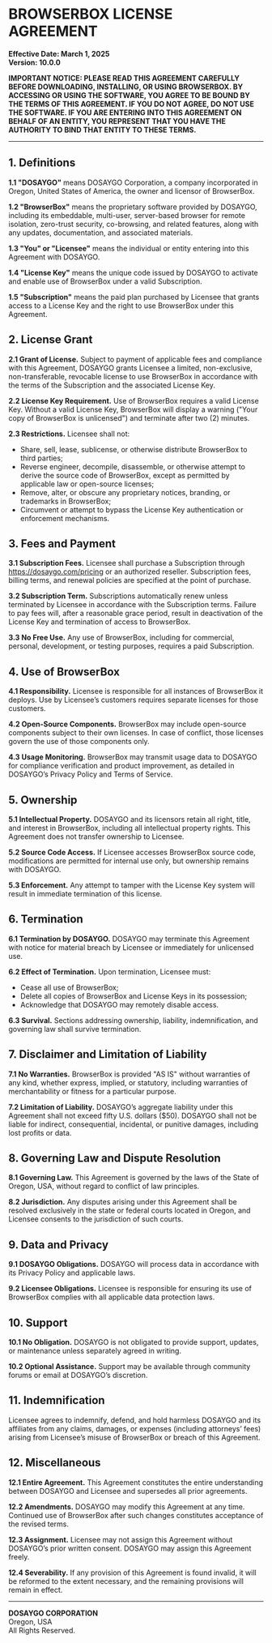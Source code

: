 <h1>BROWSERBOX LICENSE AGREEMENT</h1>

<p><strong>Effective Date: March 1, 2025</strong><br>
<strong>Version: 10.0.0</strong></p>

<p><strong>IMPORTANT NOTICE: PLEASE READ THIS AGREEMENT CAREFULLY BEFORE DOWNLOADING, INSTALLING, OR USING BROWSERBOX. BY ACCESSING OR USING THE SOFTWARE, YOU AGREE TO BE BOUND BY THE TERMS OF THIS AGREEMENT. IF YOU DO NOT AGREE, DO NOT USE THE SOFTWARE. IF YOU ARE ENTERING INTO THIS AGREEMENT ON BEHALF OF AN ENTITY, YOU REPRESENT THAT YOU HAVE THE AUTHORITY TO BIND THAT ENTITY TO THESE TERMS.</strong></p>

<hr>

<h2>1. Definitions</h2>

<p><strong>1.1 "DOSAYGO"</strong> means DOSAYGO Corporation, a company incorporated in Oregon, United States of America, the owner and licensor of BrowserBox.</p>
<p><strong>1.2 "BrowserBox"</strong> means the proprietary software provided by DOSAYGO, including its embeddable, multi-user, server-based browser for remote isolation, zero-trust security, co-browsing, and related features, along with any updates, documentation, and associated materials.</p>
<p><strong>1.3 "You" or "Licensee"</strong> means the individual or entity entering into this Agreement with DOSAYGO.</p>
<p><strong>1.4 "License Key"</strong> means the unique code issued by DOSAYGO to activate and enable use of BrowserBox under a valid Subscription.</p>
<p><strong>1.5 "Subscription"</strong> means the paid plan purchased by Licensee that grants access to a License Key and the right to use BrowserBox under this Agreement.</p>

<h2>2. License Grant</h2>

<p><strong>2.1 Grant of License.</strong> Subject to payment of applicable fees and compliance with this Agreement, DOSAYGO grants Licensee a limited, non-exclusive, non-transferable, revocable license to use BrowserBox in accordance with the terms of the Subscription and the associated License Key.</p>
<p><strong>2.2 License Key Requirement.</strong> Use of BrowserBox requires a valid License Key. Without a valid License Key, BrowserBox will display a warning ("Your copy of BrowserBox is unlicensed") and terminate after two (2) minutes.</p>
<p><strong>2.3 Restrictions.</strong> Licensee shall not:</p>
<ul>
    <li>Share, sell, lease, sublicense, or otherwise distribute BrowserBox to third parties;</li>
    <li>Reverse engineer, decompile, disassemble, or otherwise attempt to derive the source code of BrowserBox, except as permitted by applicable law or open-source licenses;</li>
    <li>Remove, alter, or obscure any proprietary notices, branding, or trademarks in BrowserBox;</li>
    <li>Circumvent or attempt to bypass the License Key authentication or enforcement mechanisms.</li>
</ul>

<h2>3. Fees and Payment</h2>

<p><strong>3.1 Subscription Fees.</strong> Licensee shall purchase a Subscription through <a href="https://dosaygo.com/pricing">https://dosaygo.com/pricing</a> or an authorized reseller. Subscription fees, billing terms, and renewal policies are specified at the point of purchase.</p>
<p><strong>3.2 Subscription Term.</strong> Subscriptions automatically renew unless terminated by Licensee in accordance with the Subscription terms. Failure to pay fees will, after a reasonable grace period, result in deactivation of the License Key and termination of access to BrowserBox.</p>
<p><strong>3.3 No Free Use.</strong> Any use of BrowserBox, including for commercial, personal, development, or testing purposes, requires a paid Subscription.</p>

<h2>4. Use of BrowserBox</h2>

<p><strong>4.1 Responsibility.</strong> Licensee is responsible for all instances of BrowserBox it deploys. Use by Licensee’s customers requires separate licenses for those customers.</p>
<p><strong>4.2 Open-Source Components.</strong> BrowserBox may include open-source components subject to their own licenses. In case of conflict, those licenses govern the use of those components only.</p>
<p><strong>4.3 Usage Monitoring.</strong> BrowserBox may transmit usage data to DOSAYGO for compliance verification and product improvement, as detailed in DOSAYGO’s Privacy Policy and Terms of Service.</p>

<h2>5. Ownership</h2>

<p><strong>5.1 Intellectual Property.</strong> DOSAYGO and its licensors retain all right, title, and interest in BrowserBox, including all intellectual property rights. This Agreement does not transfer ownership to Licensee.</p>
<p><strong>5.2 Source Code Access.</strong> If Licensee accesses BrowserBox source code, modifications are permitted for internal use only, but ownership remains with DOSAYGO.</p>
<p><strong>5.3 Enforcement.</strong> Any attempt to tamper with the License Key system will result in immediate termination of this license.</p>

<h2>6. Termination</h2>

<p><strong>6.1 Termination by DOSAYGO.</strong> DOSAYGO may terminate this Agreement with notice for material breach by Licensee or immediately for unlicensed use.</p>
<p><strong>6.2 Effect of Termination.</strong> Upon termination, Licensee must:</p>
<ul>
    <li>Cease all use of BrowserBox;</li>
    <li>Delete all copies of BrowserBox and License Keys in its possession;</li>
    <li>Acknowledge that DOSAYGO may remotely disable access.</li>
</ul>
<p><strong>6.3 Survival.</strong> Sections addressing ownership, liability, indemnification, and governing law shall survive termination.</p>

<h2>7. Disclaimer and Limitation of Liability</h2>

<p><strong>7.1 No Warranties.</strong> BrowserBox is provided "AS IS" without warranties of any kind, whether express, implied, or statutory, including warranties of merchantability or fitness for a particular purpose.</p>
<p><strong>7.2 Limitation of Liability.</strong> DOSAYGO’s aggregate liability under this Agreement shall not exceed fifty U.S. dollars ($50). DOSAYGO shall not be liable for indirect, consequential, incidental, or punitive damages, including lost profits or data.</p>

<h2>8. Governing Law and Dispute Resolution</h2>

<p><strong>8.1 Governing Law.</strong> This Agreement is governed by the laws of the State of Oregon, USA, without regard to conflict of law principles.</p>
<p><strong>8.2 Jurisdiction.</strong> Any disputes arising under this Agreement shall be resolved exclusively in the state or federal courts located in Oregon, and Licensee consents to the jurisdiction of such courts.</p>

<h2>9. Data and Privacy</h2>

<p><strong>9.1 DOSAYGO Obligations.</strong> DOSAYGO will process data in accordance with its Privacy Policy and applicable laws.</p>
<p><strong>9.2 Licensee Obligations.</strong> Licensee is responsible for ensuring its use of BrowserBox complies with all applicable data protection laws.</p>

<h2>10. Support</h2>

<p><strong>10.1 No Obligation.</strong> DOSAYGO is not obligated to provide support, updates, or maintenance unless separately agreed in writing.</p>
<p><strong>10.2 Optional Assistance.</strong> Support may be available through community forums or email at DOSAYGO’s discretion.</p>

<h2>11. Indemnification</h2>

<p>Licensee agrees to indemnify, defend, and hold harmless DOSAYGO and its affiliates from any claims, damages, or expenses (including attorneys’ fees) arising from Licensee’s misuse of BrowserBox or breach of this Agreement.</p>

<h2>12. Miscellaneous</h2>

<p><strong>12.1 Entire Agreement.</strong> This Agreement constitutes the entire understanding between DOSAYGO and Licensee and supersedes all prior agreements.</p>
<p><strong>12.2 Amendments.</strong> DOSAYGO may modify this Agreement at any time. Continued use of BrowserBox after such changes constitutes acceptance of the revised terms.</p>
<p><strong>12.3 Assignment.</strong> Licensee may not assign this Agreement without DOSAYGO’s prior written consent. DOSAYGO may assign this Agreement freely.</p>
<p><strong>12.4 Severability.</strong> If any provision of this Agreement is found invalid, it will be reformed to the extent necessary, and the remaining provisions will remain in effect.</p>

<hr>

<p><strong>DOSAYGO CORPORATION</strong><br>
Oregon, USA<br>
All Rights Reserved.</p>
